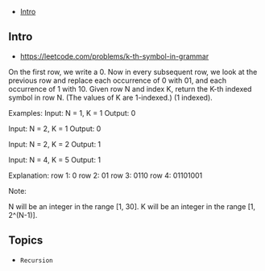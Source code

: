 - [Intro](#intro)

## Intro

- https://leetcode.com/problems/k-th-symbol-in-grammar

On the first row, we write a 0. Now in every subsequent row, we look at the previous row and replace each occurrence of 0 with 01, and each occurrence of 1 with 10.
Given row N and index K, return the K-th indexed symbol in row N. (The values of K are 1-indexed.) (1 indexed).

Examples:
Input: N = 1, K = 1
Output: 0

Input: N = 2, K = 1
Output: 0

Input: N = 2, K = 2
Output: 1

Input: N = 4, K = 5
Output: 1

Explanation:
row 1: 0
row 2: 01
row 3: 0110
row 4: 01101001

Note:

N will be an integer in the range [1, 30].
K will be an integer in the range [1, 2^(N-1)].



## Topics

- `Recursion`


